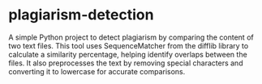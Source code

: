 # plagiarism-detection
A simple Python project to detect plagiarism by comparing the content of two text files. This tool uses SequenceMatcher from the difflib library to calculate a similarity percentage, helping identify overlaps between the files. It also preprocesses the text by removing special characters and converting it to lowercase for accurate comparisons.
